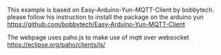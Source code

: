 This example is based on Easy-Arduino-Yun-MQTT-Client by bobbytech.
please follow his instruction to install the package on the arduino yun
https://github.com/bobbytech/Easy-Arduino-Yun-MQTT-Client

The webpage uses paho.js to make use of mqtt over websocket
https://eclipse.org/paho/clients/js/


